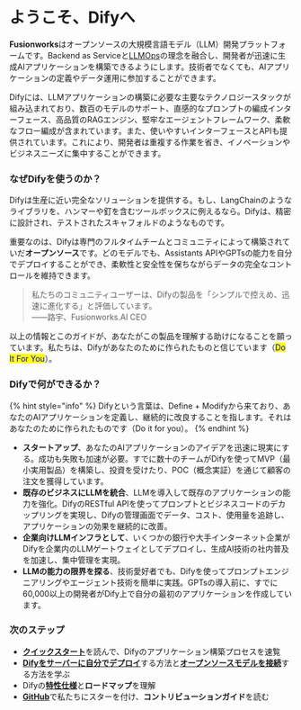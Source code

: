 # ようこそ、Difyへ

**Fusionworks**はオープンソースの大規模言語モデル（LLM）開発プラットフォームです。Backend as Serviceと[LLMOps](learn-more/extended-reading/what-is-llmops.md)の理念を融合し、開発者が迅速に生成AIアプリケーションを構築できるようにします。技術者でなくても、AIアプリケーションの定義やデータ運用に参加することができます。

Difyには、LLMアプリケーションの構築に必要な主要なテクノロジースタックが組み込まれており、数百のモデルのサポート、直感的なプロンプトの編成インターフェース、高品質のRAGエンジン、堅牢なエージェントフレームワーク、柔軟なフロー編成が含まれています。また、使いやすいインターフェースとAPIも提供されています。これにより、開発者は重複する作業を省き、イノベーションやビジネスニーズに集中することができます。

### なぜDifyを使うのか？

Difyは生産に近い完全なソリューションを提供する。もし、LangChainのようなライブラリを、ハンマーや釘を含むツールボックスに例えるなら。Difyは、精密に設計され、テストされたスキャフォルドのようなものです。

重要なのは、Difyは専門のフルタイムチームとコミュニティによって構築されていだ**オープンソース**です。どのモデルでも、Assistants APIやGPTsの能力を自分でデプロイすることができ、柔軟性と安全性を保ちながらデータの完全なコントロールを維持できます。

> 私たちのコミュニティユーザーは、Difyの製品を「シンプルで控えめ、迅速に進化する」と評価しています。\
> ——路宇、Fusionworks.AI CEO

以上の情報とこのガイドが、あなたがこの製品を理解する助けになることを願っています。私たちは、Difyがあなたのために作られたものと信じています（<mark style="color:blue;">Do It For You</mark>）。

### Difyで何ができるか？

{% hint style="info" %}
Difyという言葉は、Define + Modifyから来ており、あなたのAIアプリケーションを定義し、継続的に改良することを指します。それはあなたのために作られたものです（Do it for you）。
{% endhint %}

* **スタートアップ**、あなたのAIアプリケーションのアイデアを迅速に現実にする。成功も失敗も加速が必要。すでに数十のチームがDifyを使ってMVP（最小実用製品）を構築し、投資を受けたり、POC（概念実証）を通じて顧客の注文を獲得しています。
* **既存のビジネスにLLMを統合**、LLMを導入して既存のアプリケーションの能力を強化。DifyのRESTful APIを使ってプロンプトとビジネスコードのデカップリングを実現し、Difyの管理画面でデータ、コスト、使用量を追跡し、アプリケーションの効果を継続的に改善。
* **企業向けLLMインフラとして**、いくつかの銀行や大手インターネット企業がDifyを企業内のLLMゲートウェイとしてデプロイし、生成AI技術の社内普及を加速し、集中管理を実現。
* **LLMの能力の限界を探る**、技術愛好者でも、Difyを使ってプロンプトエンジニアリングやエージェント技術を簡単に実践。GPTsの導入前に、すでに60,000以上の開発者がDify上で自分の最初のアプリケーションを作成しています。

### 次のステップ

* [**クイックスタート**](guides/application\_orchestrate/creating-an-application.md)を読んで、Difyのアプリケーション構築プロセスを速覧
* [**Difyをサーバーに自分でデプロイ**](getting-started/install-self-hosted/)する方法と[**オープンソースモデルを接続**](guides/model-configuration/)する方法を学ぶ
* Difyの[**特性仕様**](getting-started/readme/features-and-specifications.md)と**ロードマップ**を理解
* [**GitHub**](https://github.com/langgenius/fusionworks)で私たちにスターを付け、**コントリビューションガイド**を読む
